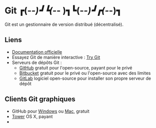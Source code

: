 # Git ┏(-_-)┛┗(-_-﻿ )┓┗(-_-)┛┏(-_-)┓ 

Git est un gestionnaire de version distribué (décentralisé).

## Liens
- [Documentation officielle](http://git-scm.com/book/fr)
- Essayez Git de manière interactive : [Try Git](https://try.github.io/)
- Serveurs de dépôts Git :
    - [GitHub](https://github.com/) gratuit pour l'open-source, payant pour le privé
    - [Bitbucket](https://bitbucket.org/) gratuit pour le privé ou l'open-source avec des limites
    - [GitLab](https://about.gitlab.com/) logiciel open-source pour installer son propre serveur de dépôt

## Clients Git graphiques
- GitHub pour [Windows](https://windows.github.com/) ou [Mac](https://mac.github.com/), gratuit
- [Tower](http://www.git-tower.com/) OS X, payant
- 
